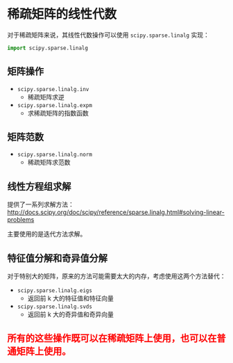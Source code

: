 # 稀疏矩阵的线性代数

对于稀疏矩阵来说，其线性代数操作可以使用 `scipy.sparse.linalg` 实现：


```python
import scipy.sparse.linalg
```

## 矩阵操作

- `scipy.sparse.linalg.inv`
    - 稀疏矩阵求逆
- `scipy.sparse.linalg.expm`
    - 求稀疏矩阵的指数函数

## 矩阵范数

- `scipy.sparse.linalg.norm`
    - 稀疏矩阵求范数

## 线性方程组求解

提供了一系列求解方法：
http://docs.scipy.org/doc/scipy/reference/sparse.linalg.html#solving-linear-problems

主要使用的是迭代方法求解。

## 特征值分解和奇异值分解

对于特别大的矩阵，原来的方法可能需要太大的内存，考虑使用这两个方法替代：

- `scipy.sparse.linalg.eigs`
    - 返回前 k 大的特征值和特征向量
- `scipy.sparse.linalg.svds`
    - 返回前 k 大的奇异值和奇异向量

## <font color="red">所有的这些操作既可以在稀疏矩阵上使用，也可以在普通矩阵上使用。</font>
